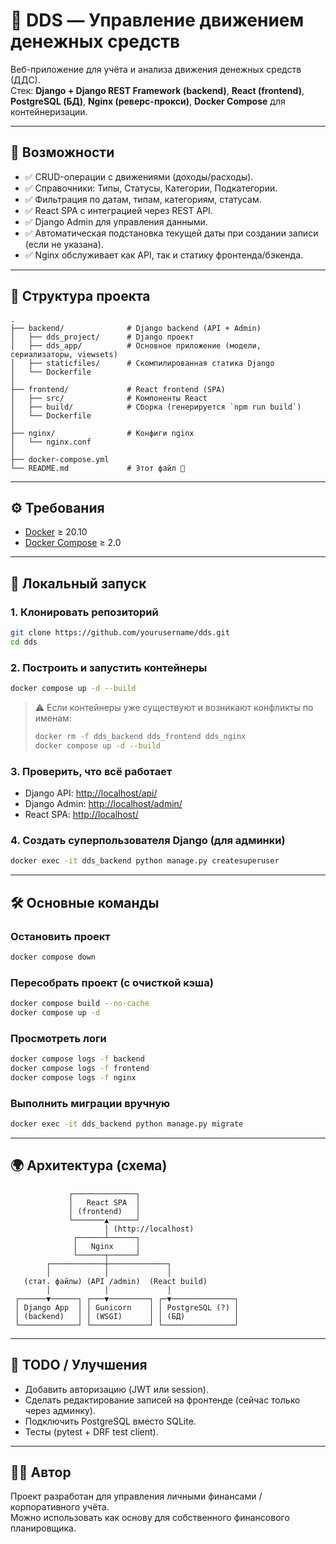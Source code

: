 # 📌 DDS — Управление движением денежных средств

Веб-приложение для учёта и анализа движения денежных средств (ДДС).  
Стек: **Django + Django REST Framework (backend)**, **React (frontend)**, **PostgreSQL (БД)**, **Nginx (реверс-прокси)**, **Docker Compose** для контейнеризации.

---

## 🚀 Возможности

- ✅ CRUD-операции с движениями (доходы/расходы).  
- ✅ Справочники: Типы, Статусы, Категории, Подкатегории.  
- ✅ Фильтрация по датам, типам, категориям, статусам.  
- ✅ React SPA с интеграцией через REST API.  
- ✅ Django Admin для управления данными.  
- ✅ Автоматическая подстановка текущей даты при создании записи (если не указана).  
- ✅ Nginx обслуживает как API, так и статику фронтенда/бэкенда.  

---

## 📂 Структура проекта

```
.
├── backend/              # Django backend (API + Admin)
│   ├── dds_project/      # Django проект
│   ├── dds_app/          # Основное приложение (модели, сериализаторы, viewsets)
│   ├── staticfiles/      # Скомпилированная статика Django
│   └── Dockerfile
│
├── frontend/             # React frontend (SPA)
│   ├── src/              # Компоненты React
│   ├── build/            # Сборка (генерируется `npm run build`)
│   └── Dockerfile
│
├── nginx/                # Конфиги nginx
│   └── nginx.conf
│
├── docker-compose.yml
└── README.md             # Этот файл 🙂
```

---

## ⚙️ Требования

- [Docker](https://www.docker.com/) ≥ 20.10  
- [Docker Compose](https://docs.docker.com/compose/) ≥ 2.0  

---

## 🔧 Локальный запуск

### 1. Клонировать репозиторий
```bash
git clone https://github.com/yourusername/dds.git
cd dds
```

### 2. Построить и запустить контейнеры
```bash
docker compose up -d --build
```

> ⚠️ Если контейнеры уже существуют и возникают конфликты по именам:  
> ```bash
> docker rm -f dds_backend dds_frontend dds_nginx
> docker compose up -d --build
> ```

### 3. Проверить, что всё работает
- Django API: [http://localhost/api/](http://localhost/api/)  
- Django Admin: [http://localhost/admin/](http://localhost/admin/)  
- React SPA: [http://localhost/](http://localhost/)  

### 4. Создать суперпользователя Django (для админки)
```bash
docker exec -it dds_backend python manage.py createsuperuser
```

---

## 🛠 Основные команды

### Остановить проект
```bash
docker compose down
```

### Пересобрать проект (с очисткой кэша)
```bash
docker compose build --no-cache
docker compose up -d
```

### Просмотреть логи
```bash
docker compose logs -f backend
docker compose logs -f frontend
docker compose logs -f nginx
```

### Выполнить миграции вручную
```bash
docker exec -it dds_backend python manage.py migrate
```

---

## 🌍 Архитектура (схема)

```text
             ┌──────────────┐
             │   React SPA  │
             │ (frontend)   │
             └───────▲──────┘
                     │ (http://localhost)
              ┌──────┴──────┐
              │   Nginx     │
              └──────┬──────┘
        ┌────────────┼─────────────┐
        │            │             │
   (стат. файлы) (API /admin)  (React build)
        │            │             │
 ┌──────▼──────┐ ┌───▼─────────┐ ┌─▼──────────────┐
 │ Django App  │ │ Gunicorn    │ │ PostgreSQL (?) │
 │ (backend)   │ │ (WSGI)      │ │ (БД)           │
 └─────────────┘ └─────────────┘ └────────────────┘
```

---

## 📑 TODO / Улучшения

- Добавить авторизацию (JWT или session).  
- Сделать редактирование записей на фронтенде (сейчас только через админку).  
- Подключить PostgreSQL вместо SQLite.  
- Тесты (pytest + DRF test client).  

---

## 👨‍💻 Автор

Проект разработан для управления личными финансами / корпоративного учёта.  
Можно использовать как основу для собственного финансового планировщика.  
